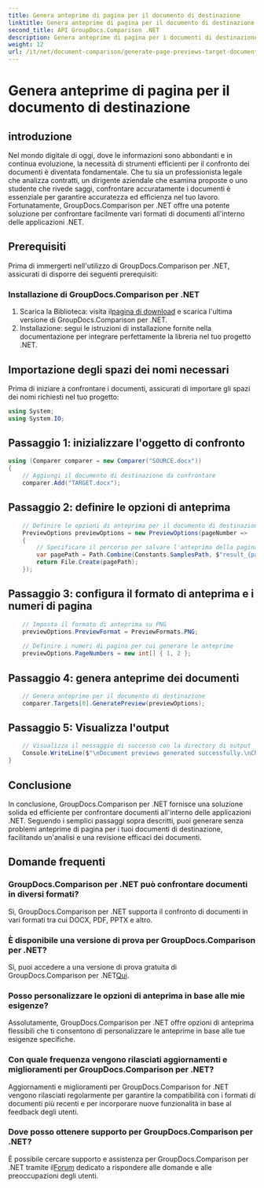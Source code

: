 ```yaml
---
title: Genera anteprime di pagina per il documento di destinazione
linktitle: Genera anteprime di pagina per il documento di destinazione
second_title: API GroupDocs.Comparison .NET
description: Genera anteprime di pagina per i documenti di destinazione in modo efficiente utilizzando GroupDocs.Comparison per .NET. Segui la nostra guida passo passo per un confronto diretto dei documenti.
weight: 12
url: /it/net/document-comparison/generate-page-previews-target-document/
---
```


# Genera anteprime di pagina per il documento di destinazione

## introduzione
Nel mondo digitale di oggi, dove le informazioni sono abbondanti e in continua evoluzione, la necessità di strumenti efficienti per il confronto dei documenti è diventata fondamentale. Che tu sia un professionista legale che analizza contratti, un dirigente aziendale che esamina proposte o uno studente che rivede saggi, confrontare accuratamente i documenti è essenziale per garantire accuratezza ed efficienza nel tuo lavoro. Fortunatamente, GroupDocs.Comparison per .NET offre una potente soluzione per confrontare facilmente vari formati di documenti all'interno delle applicazioni .NET.
## Prerequisiti
Prima di immergerti nell'utilizzo di GroupDocs.Comparison per .NET, assicurati di disporre dei seguenti prerequisiti:
### Installazione di GroupDocs.Comparison per .NET
1.  Scarica la Biblioteca: visita il[pagina di download](https://releases.groupdocs.com/comparison/net/) e scarica l'ultima versione di GroupDocs.Comparison per .NET.
2. Installazione: segui le istruzioni di installazione fornite nella documentazione per integrare perfettamente la libreria nel tuo progetto .NET.

## Importazione degli spazi dei nomi necessari
Prima di iniziare a confrontare i documenti, assicurati di importare gli spazi dei nomi richiesti nel tuo progetto:
```csharp
using System;
using System.IO;

```
## Passaggio 1: inizializzare l'oggetto di confronto
```csharp
using (Comparer comparer = new Comparer("SOURCE.docx"))
{
    // Aggiungi il documento di destinazione da confrontare
    comparer.Add("TARGET.docx");
```
## Passaggio 2: definire le opzioni di anteprima
```csharp
    // Definire le opzioni di anteprima per il documento di destinazione
    PreviewOptions previewOptions = new PreviewOptions(pageNumber =>
    {
        // Specificare il percorso per salvare l'anteprima della pagina generata
        var pagePath = Path.Combine(Constants.SamplesPath, $"result_{pageNumber}.png");
        return File.Create(pagePath);
    });
```
## Passaggio 3: configura il formato di anteprima e i numeri di pagina
```csharp
    // Imposta il formato di anteprima su PNG
    previewOptions.PreviewFormat = PreviewFormats.PNG;
    
    // Definire i numeri di pagina per cui generare le anteprime
    previewOptions.PageNumbers = new int[] { 1, 2 };
```
## Passaggio 4: genera anteprime dei documenti
```csharp
    // Genera anteprime per il documento di destinazione
    comparer.Targets[0].GeneratePreview(previewOptions);
```
## Passaggio 5: Visualizza l'output
```csharp
    // Visualizza il messaggio di successo con la directory di output
    Console.WriteLine($"\nDocument previews generated successfully.\nCheck output in {Directory.GetCurrentDirectory()}.");
}
```

## Conclusione
In conclusione, GroupDocs.Comparison per .NET fornisce una soluzione solida ed efficiente per confrontare documenti all'interno delle applicazioni .NET. Seguendo i semplici passaggi sopra descritti, puoi generare senza problemi anteprime di pagina per i tuoi documenti di destinazione, facilitando un'analisi e una revisione efficaci dei documenti.
## Domande frequenti
### GroupDocs.Comparison per .NET può confrontare documenti in diversi formati?
Sì, GroupDocs.Comparison per .NET supporta il confronto di documenti in vari formati tra cui DOCX, PDF, PPTX e altro.
### È disponibile una versione di prova per GroupDocs.Comparison per .NET?
 Sì, puoi accedere a una versione di prova gratuita di GroupDocs.Comparison per .NET[Qui](https://releases.groupdocs.com/).
### Posso personalizzare le opzioni di anteprima in base alle mie esigenze?
Assolutamente, GroupDocs.Comparison per .NET offre opzioni di anteprima flessibili che ti consentono di personalizzare le anteprime in base alle tue esigenze specifiche.
### Con quale frequenza vengono rilasciati aggiornamenti e miglioramenti per GroupDocs.Comparison per .NET?
Aggiornamenti e miglioramenti per GroupDocs.Comparison for .NET vengono rilasciati regolarmente per garantire la compatibilità con i formati di documenti più recenti e per incorporare nuove funzionalità in base al feedback degli utenti.
### Dove posso ottenere supporto per GroupDocs.Comparison per .NET?
 È possibile cercare supporto e assistenza per GroupDocs.Comparison per .NET tramite il[Forum](https://forum.groupdocs.com/c/comparison/12) dedicato a rispondere alle domande e alle preoccupazioni degli utenti.